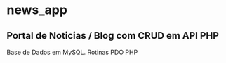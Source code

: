 # news_app

## Portal de Noticias / Blog  com CRUD em  API PHP 

Base de Dados em MySQL. 
Rotinas PDO  PHP
